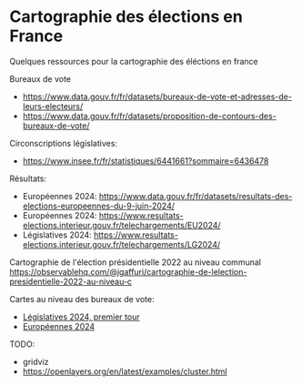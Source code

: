 # Cartographie des élections en France
Quelques ressources pour la cartographie des éléctions en france

Bureaux de vote
- https://www.data.gouv.fr/fr/datasets/bureaux-de-vote-et-adresses-de-leurs-electeurs/
- https://www.data.gouv.fr/fr/datasets/proposition-de-contours-des-bureaux-de-vote/

Circonscriptions législatives:
- https://www.insee.fr/fr/statistiques/6441661?sommaire=6436478

Résultats:
- Européennes 2024: https://www.data.gouv.fr/fr/datasets/resultats-des-elections-europeennes-du-9-juin-2024/
- Européennes 2024: https://www.resultats-elections.interieur.gouv.fr/telechargements/EU2024/
- Législatives 2024: https://www.resultats-elections.interieur.gouv.fr/telechargements/LG2024/


Cartographie de l'élection présidentielle 2022 au niveau communal
https://observablehq.com/@jgaffuri/cartographie-de-lelection-presidentielle-2022-au-niveau-c


Cartes au niveau des bureaux de vote:
- [Législatives 2024, premier tour](https://observablehq.com/@jgaffuri/leg2024_carte_bv)
- [Européennes 2024](https://observablehq.com/d/6facb4269a2fcb12)


TODO:
- gridviz
- https://openlayers.org/en/latest/examples/cluster.html
